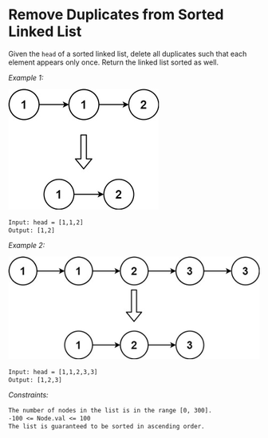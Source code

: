 # Remove Duplicates from Sorted Linked List

Given the `head` of a sorted linked list, delete all duplicates such that each element appears only once. Return the linked list sorted as well.

*Example 1:*

![Example 1](examples/example1.jpg)

    Input: head = [1,1,2]
    Output: [1,2]

*Example 2:*

![Example 2](examples/example2.jpg)

    Input: head = [1,1,2,3,3]
    Output: [1,2,3]

*Constraints:*

    The number of nodes in the list is in the range [0, 300].
    -100 <= Node.val <= 100
    The list is guaranteed to be sorted in ascending order.

